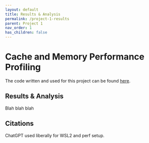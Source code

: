 ```yaml
---
layout: default
title: Results & Analysis
permalink: /project-1-results
parent: Project 1
nav_order: 1
has_children: false
---
```


# Cache and Memory Performance Profiling

The code written and used for this project can be found [here](https://github.com/vereimyst/ACS-Project-1).

## Results & Analysis

Blah blah blah

## Citations

ChatGPT used liberally for WSL2 and perf setup.